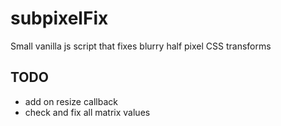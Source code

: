 # subpixelFix
Small vanilla js script that fixes blurry half pixel CSS transforms

## TODO
* add on resize callback
* check and fix all matrix values
